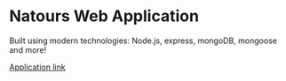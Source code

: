 # Natours Web Application

Built using modern technologies: Node.js, express, mongoDB, mongoose and more!

[Application link](https://natours-app-c6cu.onrender.com/)

 
